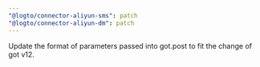 ```yaml
---
"@logto/connector-aliyun-sms": patch
"@logto/connector-aliyun-dm": patch
---
```


Update the format of parameters passed into got.post to fit the change of got v12.

